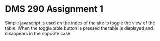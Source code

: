 # DMS 290 Assignment 1

Simple javascript is used on the index of the site to toggle the view of the table. When the toggle table button is pressed the table is displayed and disappears in the opposite case.
